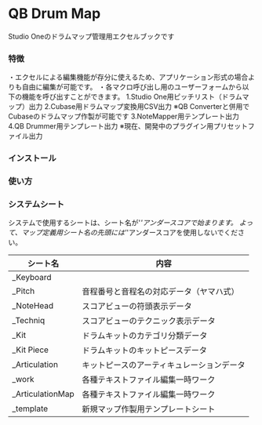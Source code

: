 # QB Drum Map
Studio Oneのドラムマップ管理用エクセルブックです  

### 特徴
・エクセルによる編集機能が存分に使えるため、アプリケーション形式の場合よりも自由に編集が可能です。
・各マクロ呼び出し用のユーザーフォームから以下の機能を呼び出すことができます。
1.Studio One用ピッチリスト（ドラムマップ）出力
2.Cubase用ドラムマップ変換用CSV出力 ※QB Converterと併用でCubaseのドラムマップ作製が可能です
3.NoteMapper用テンプレート出力
4.QB Drummer用テンプレート出力 ※現在、開発中のプラグイン用プリセットファイル出力

### インストール

### 使い方

### システムシート
システムで使用するシートは、シート名が'_'アンダースコアで始まります。
よって、マップ定義用シート名の先頭には'_'アンダースコアを使用しないでください。

シート名 | 内容
--- | --- 
_Keyboard | 
_Pitch | 音程番号と音程名の対応データ（ヤマハ式）
_NoteHead | スコアビューの符頭表示データ
_Techniq | スコアビューのテクニック表示データ
_Kit | ドラムキットのカテゴリ分類データ
_Kit Piece | ドラムキットのキットピースデータ
_Articulation | キットピースのアーティキュレーションデータ
_work | 各種テキストファイル編集一時ワーク
_ArticulationMap | 各種テキストファイル編集一時ワーク
_template | 新規マップ作製用テンプレートシート

